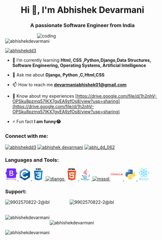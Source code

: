 <h1 align="center">Hi 👋, I'm Abhishek Devarmani</h1>
<h3 align="center">A passionate Software Engineer from India</h3>

<img align="right" alt="coding" width="400" src="https://user-images.githubusercontent.com/55389276/140866485-8fb1c876-9a8f-4d6a-98dc-08c4981eaf70.gif">

<p align="left"> <img src="https://komarev.com/ghpvc/?username=abhishekdevarmani&label=Profile%20views&color=0e75b6&style=flat" alt="abhishekdevarmani" /> </p>

<p align="left"> <a href="https://twitter.com/abhishekdd3" target="blank"><img src="https://img.shields.io/twitter/follow/abhishekdd3?logo=twitter&style=for-the-badge" alt="abhishekdd3" /></a> </p>

- 🌱 I’m currently learning **Html, CSS ,Python,Django,Data Structures, Software Engineering, Operating Systems, Artificial Intelligence**

- 💬 Ask me about **Django, Python ,C,Html,CSS**

- 📫 How to reach me **devarmaniabhishek01@gmail.com**

- 📄 Know about my experiences [https://drive.google.com/file/d/1h2nhV-OPSku8pzmq57IKX7gyEA9zfOs8/view?usp=sharing](https://drive.google.com/file/d/1h2nhV-OPSku8pzmq57IKX7gyEA9zfOs8/view?usp=sharing)

- ⚡ Fun fact **I am funny😂**

<h3 align="left">Connect with me:</h3>
<p align="left">
<a href="https://twitter.com/abhishekdd3" target="blank"><img align="center" src="https://raw.githubusercontent.com/rahuldkjain/github-profile-readme-generator/master/src/images/icons/Social/twitter.svg" alt="abhishekdd3" height="30" width="40" /></a>
<a href="https://linkedin.com/in/abhishek devarmani" target="blank"><img align="center" src="https://raw.githubusercontent.com/rahuldkjain/github-profile-readme-generator/master/src/images/icons/Social/linked-in-alt.svg" alt="abhishek devarmani" height="30" width="40" /></a>
<a href="https://instagram.com/abhi_dd_062" target="blank"><img align="center" src="https://raw.githubusercontent.com/rahuldkjain/github-profile-readme-generator/master/src/images/icons/Social/instagram.svg" alt="abhi_dd_062" height="30" width="40" /></a>
</p>

<h3 align="left">Languages and Tools:</h3>
<p align="left"> <a href="https://getbootstrap.com" target="_blank" rel="noreferrer"> <img src="https://raw.githubusercontent.com/devicons/devicon/master/icons/bootstrap/bootstrap-plain-wordmark.svg" alt="bootstrap" width="40" height="40"/> </a> <a href="https://www.cprogramming.com/" target="_blank" rel="noreferrer"> <img src="https://raw.githubusercontent.com/devicons/devicon/master/icons/c/c-original.svg" alt="c" width="40" height="40"/> </a> <a href="https://www.w3schools.com/css/" target="_blank" rel="noreferrer"> <img src="https://raw.githubusercontent.com/devicons/devicon/master/icons/css3/css3-original-wordmark.svg" alt="css3" width="40" height="40"/> </a> <a href="https://www.djangoproject.com/" target="_blank" rel="noreferrer"> <img src="https://cdn.worldvectorlogo.com/logos/django.svg" alt="django" width="40" height="40"/> </a> <a href="https://www.w3.org/html/" target="_blank" rel="noreferrer"> <img src="https://raw.githubusercontent.com/devicons/devicon/master/icons/html5/html5-original-wordmark.svg" alt="html5" width="40" height="40"/> </a> <a href="https://www.java.com" target="_blank" rel="noreferrer"> <img src="https://raw.githubusercontent.com/devicons/devicon/master/icons/java/java-original.svg" alt="java" width="40" height="40"/> </a> <a href="https://www.microsoft.com/en-us/sql-server" target="_blank" rel="noreferrer"> <img src="https://www.svgrepo.com/show/303229/microsoft-sql-server-logo.svg" alt="mssql" width="40" height="40"/> </a> <a href="https://www.oracle.com/" target="_blank" rel="noreferrer"> <img src="https://raw.githubusercontent.com/devicons/devicon/master/icons/oracle/oracle-original.svg" alt="oracle" width="40" height="40"/> </a> <a href="https://www.python.org" target="_blank" rel="noreferrer"> <img src="https://raw.githubusercontent.com/devicons/devicon/master/icons/python/python-original.svg" alt="python" width="40" height="40"/> </a> <a href="https://reactjs.org/" target="_blank" rel="noreferrer"> <img src="https://raw.githubusercontent.com/devicons/devicon/master/icons/react/react-original-wordmark.svg" alt="react" width="40" height="40"/> </a> </p>

<h3 align="left">Support:</h3>
<p><a href="https://www.buymeacoffee.com/9902570822-2@ibl"> <img align="left" src="https://cdn.buymeacoffee.com/buttons/v2/default-yellow.png" height="50" width="210" alt="9902570822-2@ibl" /></a><a href="https://ko-fi.com/9902570822-2@ibl"> <img align="left" src="https://cdn.ko-fi.com/cdn/kofi3.png?v=3" height="50" width="210" alt="9902570822-2@ibl" /></a></p><br><br>

<p><img align="left" src="https://github-readme-stats.vercel.app/api/top-langs?username=abhishekdevarmani&show_icons=true&locale=en&layout=compact" alt="abhishekdevarmani" /></p>

<p>&nbsp;<img align="center" src="https://github-readme-stats.vercel.app/api?username=abhishekdevarmani&show_icons=true&locale=en" alt="abhishekdevarmani" /></p>

<p><img align="center" src="https://github-readme-streak-stats.herokuapp.com/?user=abhishekdevarmani&" alt="abhishekdevarmani" /></p>
